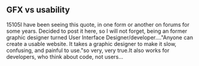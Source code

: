 <article><h2>GFX vs usability</h2><time><span class="day">1</span><span class="month">5</span><span class="year">105</span></time>I have been seeing this quote, in one form or another on forums for some years. Decided to post it here, so I will not forget, being an former graphic designer turned User Interface Designer/developer...."Anyone can create a usable website. It takes a graphic designer to make it slow, confusing, and painful to use."so very, very true.It also works for developers, who think about code, not users...</article>